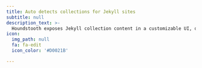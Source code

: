 ```yaml
---
title: Auto detects collections for Jekyll sites
subtitle: null
description_text: >-
  Houndstooth exposes Jekyll collection content in a customizable UI, defined by the web developer.
icon:
  img_path: null
  fa: fa-edit
  icon_color: '#D0021B'

---
```

